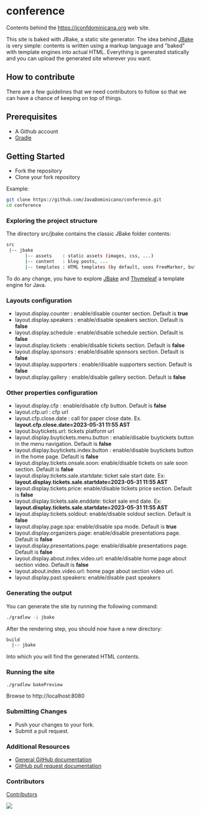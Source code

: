 # conference

Contents behind the https://jconfdominicana.org web site. 


This site is baked with JBake, a static site generator.
The idea behind [JBake](http://www.jbake.org) is very simple: contents is written using a markup language and "baked" with template engines into actual HTML. Everything is generated statically and you can upload the generated site wherever you want.

## How to contribute

There are a few guidelines that we need contributors to follow so that we can have a chance of keeping on
top of things.

## Prerequisites

* A Github account
* [Gradle](http://www.gradle.org)

## Getting Started

* Fork the repository
* Clone your fork repository 

Example:

```bash
git clone https://github.com/JavaDominicano/conference.git
cd conference
```

### Exploring the project structure

The directory src/jbake contains the classic JBake folder contents:

```bash
src
 |-- jbake
       |-- assets    : static assets (images, css, ...)
       |-- content   : blog posts, ...
       |-- templates : HTML templates (by default, uses FreeMarker, but we are using Thymeleaf)

```

To do any change, you have to explore [JBake](http://www.jbake.org) and [Thymeleaf](https://www.thymeleaf.org) a template engine for Java.

### Layouts configuration

* layout.display.counter : enable/disable counter section. Default is **true**
* layout.display.speakers : enable/disable speakers section. Default is **false**
* layout.display.schedule : enable/disable schedule section. Default is **false**
* layout.display.tickets : enable/disable tickets section. Default is **false**
* layout.display.sponsors : enable/disable sponsors section. Default is **false**
* layout.display.supporters : enable/disable supporters section. Default is **false**
* layout.display.gallery : enable/disable gallery section. Default is **false**

### Other properties configuration

* layout.display.cfp : enable/disable cfp button. Default is **false**
* layout.cfp.url : cfp url
* layout.cfp.close.date : call for paper close date. Ex. **layout.cfp.close.date=2023-05-31 11:55 AST**
* layout.buytickets.url: tickets platform url
* layout.display.buytickets.menu.button : enable/disable buytickets button in the menu navigation. Default is **false** 
* layout.display.buytickets.index.button : enable/disable buytickets button in the home page. Default is **false**
* layout.display.tickets.onsale.soon: enable/disable tickets on sale soon section. Default is **false**
* layout.display.tickets.sale.startdate: ticket sale start date. Ex: **layout.display.tickets.sale.startdate=2023-05-31 11:55 AST**
* layout.display.tickets.price:  enable/disable tickets price section. Default is **false**
* layout.display.tickets.sale.enddate:  ticket sale end date. Ex: **layout.display.tickets.sale.startdate=2023-05-31 11:55 AST**
* layout.display.tickets.soldout:  enable/disable soldout section. Default is **false**
* layout.display.page.spa: enable/disable spa mode. Default is **true**  
* layout.display.organizers.page: enable/disable presentations page. Default is **false**
* layout.display.presentations.page: enable/disable presentations page. Default is **false**
* layout.display.about.index.video.url: enable/disable home page about section video. Default is **false**
* layout.about.index.video.url: home page about section video url. 
* layout.display.past.speakers: enable/disable past speakers

### Generating the output

You can generate the site by running the following command:

```bash
./gradlew -i jbake
```

After the rendering step, you should now have a new directory:

```bash
build
  |-- jbake
```

Into which you will find the generated HTML contents.

### Running the site

```bash
./gradlew bakePreview
```

Browse to http://localhost:8080


### Submitting Changes

* Push your changes to your fork.
* Submit a pull request.

### Additional Resources

* [General GitHub documentation](http://help.github.com/)
* [GitHub pull request documentation](http://help.github.com/send-pull-requests/)

### Contributors

[Contributors](https://github.com/JavaDominicano/conference/graphs/contributors)
   
<a href="https://github.com/JavaDominicano/conference/graphs/contributors">
  <img src="https://contrib.rocks/image?repo=JavaDominicano/conference" />
</a>